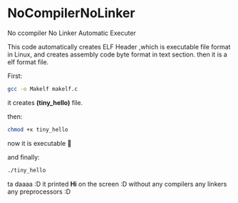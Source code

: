 # NoCompilerNoLinker
No ccompiler No Linker Automatic Executer

This code automatically creates ELF Header ,which is executable file format in Linux, and creates assembly code byte format in text section. then it is a elf format file. 

First:  
```bash
gcc -o Makelf makelf.c
```
it creates **(tiny_hello)** file.

then:  
```bash
chmod +x tiny_hello
```

now it is executable 🎉

and finally:  
```bash
./tiny_hello
```

ta daaaa :D it printed **Hi** on the screen :D without any compilers any linkers any preprocessors :D

